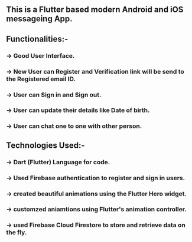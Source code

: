 ## This is a Flutter based modern Android and iOS messageing App.

## Functionalities:-
### -> Good User Interface.
### -> New User can Register and Verification link will be send to the Registered email ID.
### -> User can Sign in and Sign out.
### -> User can update their details like Date of birth.
### -> User can chat one to one with other person.

## Technologies Used:-
### -> Dart (Flutter) Language for code.
### -> Used Firebase authentication to register and sign in users.
### -> created beautiful animations using the Flutter Hero widget.
### -> customzed aniamtions using Flutter's animation controller.
### -> used Firebase Cloud Firestore to store and retrieve data on the fly.

